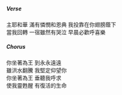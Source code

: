 ##### Verse
主耶和華 滿有憐憫和恩典 我投靠在你翅膀蔭下  
當我回轉 一宿雖然有哭泣 早晨必歡呼喜樂  

##### Chorus
你坐著為王 到永永遠遠  
雖洪水翻騰 我堅定仰望你  
你坐著為王 垂聽我呼求  
使我靈甦醒 有復活的生命  
